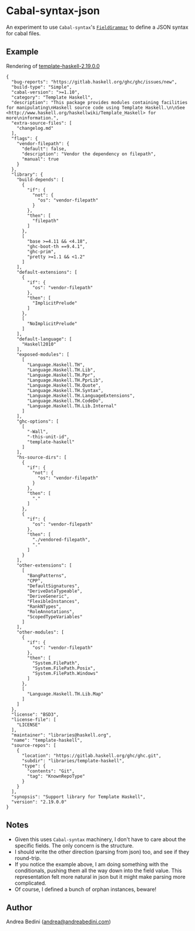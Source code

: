# Cabal-syntax-json

An experiment to use `Cabal-syntax`'s [`FieldGrammar`](https://hackage.haskell.org/package/Cabal-syntax-3.8.1.0/docs/Distribution-FieldGrammar.html) to define a JSON syntax for cabal files.

## Example

Rendering of [template-haskell-2.19.0.0](https://hackage.haskell.org/package/template-haskell-2.19.0.0/revision/0.cabal)

```
{
  "bug-reports": "https://gitlab.haskell.org/ghc/ghc/issues/new",
  "build-type": "Simple",
  "cabal-version": ">=1.10",
  "category": "Template Haskell",
  "description": "This package provides modules containing facilities for manipulating\nHaskell source code using Template Haskell.\n\nSee <http://www.haskell.org/haskellwiki/Template_Haskell> for more\ninformation.",
  "extra-source-files": [
    "changelog.md"
  ],
  "flags": {
    "vendor-filepath": {
      "default": false,
      "description": "Vendor the dependency on filepath",
      "manual": true
    }
  },
  "library": {
    "build-depends": [
      {
        "if": {
          "not": {
            "os": "vendor-filepath"
          }
        },
        "then": [
          "filepath"
        ]
      },
      [
        "base >=4.11 && <4.18",
        "ghc-boot-th ==9.4.1",
        "ghc-prim",
        "pretty >=1.1 && <1.2"
      ]
    ],
    "default-extensions": [
      {
        "if": {
          "os": "vendor-filepath"
        },
        "then": [
          "ImplicitPrelude"
        ]
      },
      [
        "NoImplicitPrelude"
      ]
    ],
    "default-language": [
      "Haskell2010"
    ],
    "exposed-modules": [
      [
        "Language.Haskell.TH",
        "Language.Haskell.TH.Lib",
        "Language.Haskell.TH.Ppr",
        "Language.Haskell.TH.PprLib",
        "Language.Haskell.TH.Quote",
        "Language.Haskell.TH.Syntax",
        "Language.Haskell.TH.LanguageExtensions",
        "Language.Haskell.TH.CodeDo",
        "Language.Haskell.TH.Lib.Internal"
      ]
    ],
    "ghc-options": [
      [
        "-Wall",
        "-this-unit-id",
        "template-haskell"
      ]
    ],
    "hs-source-dirs": [
      {
        "if": {
          "not": {
            "os": "vendor-filepath"
          }
        },
        "then": [
          "."
        ]
      },
      {
        "if": {
          "os": "vendor-filepath"
        },
        "then": [
          "./vendored-filepath",
          "."
        ]
      }
    ],
    "other-extensions": [
      [
        "BangPatterns",
        "CPP",
        "DefaultSignatures",
        "DeriveDataTypeable",
        "DeriveGeneric",
        "FlexibleInstances",
        "RankNTypes",
        "RoleAnnotations",
        "ScopedTypeVariables"
      ]
    ],
    "other-modules": [
      {
        "if": {
          "os": "vendor-filepath"
        },
        "then": [
          "System.FilePath",
          "System.FilePath.Posix",
          "System.FilePath.Windows"
        ]
      },
      [
        "Language.Haskell.TH.Lib.Map"
      ]
    ]
  },
  "license": "BSD3",
  "license-file": [
    "LICENSE"
  ],
  "maintainer": "libraries@haskell.org",
  "name": "template-haskell",
  "source-repos": [
    {
      "location": "https://gitlab.haskell.org/ghc/ghc.git",
      "subdir": "libraries/template-haskell",
      "type": {
        "contents": "Git",
        "tag": "KnownRepoType"
      }
    }
  ],
  "synopsis": "Support library for Template Haskell",
  "version": "2.19.0.0"
}
```

## Notes

- Given this uses `Cabal-syntax` machinery, I don't have to care about
  the specific fields. The only concern is the structure.
- I should write the other direction (parsing from json) too, and see if
  they round-trip.
- If you notice the example above, I am doing something with the
  conditionals, pushing them all the way down into the field value. This
  representation felt more natural in json but it might make parsing more
  complicated.
- Of course, I defined a bunch of orphan instances, beware!

## Author

Andrea Bedini (andrea@andreabedini.com)
